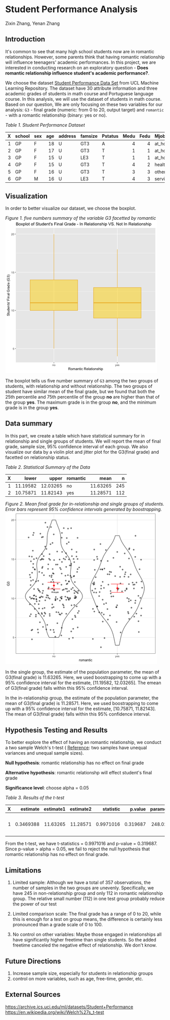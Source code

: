Student Performance Analysis
================
Zixin Zhang, Yenan Zhang

Introduction
------------

It's common to see that many high school students now are in romantic relationships. However, some parents think that having romantic relationship will influence teenagers' academic performances. In this project, we are interested in conducting research on an exploratory question - **Does romantic relationship influence student's academic performance?**.

We choose the dataset [Student Performance Data Set](https://archive.ics.uci.edu/ml/datasets/Student+Performance) from UCL Machine Learning Repository. The dataset have 30 attribute information and three academic grades of students in math course and Portuguese language course. In this analysis, we will use the dataset of students in math course. Based on our question, We are only focusing on these two variables for our analysis: `G3` - final grade (numeric: from 0 to 20, output target) and `romantic` - with a romantic relationship (binary: yes or no).

*Table 1. Student Performance Dataset*

|    X| school | sex |  age| address | famsize | Pstatus |  Medu|  Fedu| Mjob     | Fjob     | reason     | guardian |  traveltime|  studytime|  failures| schoolsup | famsup | paid | activities | nursery | higher | internet | romantic |  famrel|  freetime|  goout|  Dalc|  Walc|  health|  absences|   G1|   G2|   G3|
|----:|:-------|:----|----:|:--------|:--------|:--------|-----:|-----:|:---------|:---------|:-----------|:---------|-----------:|----------:|---------:|:----------|:-------|:-----|:-----------|:--------|:-------|:---------|:---------|-------:|---------:|------:|-----:|-----:|-------:|---------:|----:|----:|----:|
|    1| GP     | F   |   18| U       | GT3     | A       |     4|     4| at\_home | teacher  | course     | mother   |           2|          2|         0| yes       | no     | no   | no         | yes     | yes    | no       | no       |       4|         3|      4|     1|     1|       3|         6|    5|    6|    6|
|    2| GP     | F   |   17| U       | GT3     | T       |     1|     1| at\_home | other    | course     | father   |           1|          2|         0| no        | yes    | no   | no         | no      | yes    | yes      | no       |       5|         3|      3|     1|     1|       3|         4|    5|    5|    6|
|    3| GP     | F   |   15| U       | LE3     | T       |     1|     1| at\_home | other    | other      | mother   |           1|          2|         3| yes       | no     | yes  | no         | yes     | yes    | yes      | no       |       4|         3|      2|     2|     3|       3|        10|    7|    8|   10|
|    4| GP     | F   |   15| U       | GT3     | T       |     4|     2| health   | services | home       | mother   |           1|          3|         0| no        | yes    | yes  | yes        | yes     | yes    | yes      | yes      |       3|         2|      2|     1|     1|       5|         2|   15|   14|   15|
|    5| GP     | F   |   16| U       | GT3     | T       |     3|     3| other    | other    | home       | father   |           1|          2|         0| no        | yes    | yes  | no         | yes     | yes    | no       | no       |       4|         3|      2|     1|     2|       5|         4|    6|   10|   10|
|    6| GP     | M   |   16| U       | LE3     | T       |     4|     3| services | other    | reputation | mother   |           1|          2|         0| no        | yes    | yes  | yes        | yes     | yes    | yes      | no       |       5|         4|      2|     1|     2|       5|        10|   15|   15|   15|

Visualization
-------------

In order to better visualize our dataset, we choose the boxplot.

*Figure 1. five numbers summary of the variable G3 facetted by romantic* ![](../results/boxplot.png)

The boxplot tells us five number summary of `G3` among the two groups of students, with relationship and without relationship. The two groups of student have similar mean of the final grade, but we found that both the 25th percentile and 75th percentile of the group **no** are higher than that of the group **yes**. The maximum grade is in the group **no**, and the minimum grade is in the group **yes**.

Data summary
------------

In this part, we create a table which have statistical summary for in relationship and single groups of students. We will report the mean of final grade, sample size, 95% confidence interval of each group. We also visualize our data by a violin plot and jitter plot for the G3(final grade) and facetted on relationship status.

*Table 2. Statistical Summary of the Data*

|    X|     lower|     upper| romantic |      mean|    n|
|----:|---------:|---------:|:---------|---------:|----:|
|    1|  11.19582|  12.03265| no       |  11.63265|  245|
|    2|  10.75871|  11.82143| yes      |  11.28571|  112|

*Figure 2. Mean final grade for in-relationship and single groups of students. Error bars represent 95% confidence intervals generated by boostrapping.* ![](../results/CI_plot.png)

In the single group, the estimate of the population parameter, the mean of G3(final grade) is 11.63265. Here, we used boostrapping to come up with a 95% confidence interval for the estimate, \[11.19582, 12.03265\]. The emean of G3(final grade) falls within this 95% confidence interval.

In the in-relationship group, the estimate of the population parameter, the mean of G3(final grade) is 11.28571. Here, we used boostrapping to come up with a 95% confidence interval for the estimate, \[10.75871, 11.82143\]. The mean of G3(final grade) falls within this 95% confidence interval.

Hypothesis Testing and Results
------------------------------

To better explore the effect of having an romantic relationship, we conduct a two sample Welch's t-test ( [Reference](https://en.wikipedia.org/wiki/Welch%27s_t-test): two samples have unequal variances and unequal sample sizes).

**Null hypothesis**: romantic relationship has no effect on final grade

**Alternative hypothesis**: romantic relationshp will effect student's final grade

**Significance level**: choose alpha = 0.05

*Table 3. Results of the t-test*

|    X|   estimate|  estimate1|  estimate2|  statistic|   p.value|  parameter|    conf.low|  conf.high| method                  | alternative |
|----:|----------:|----------:|----------:|----------:|---------:|----------:|-----------:|----------:|:------------------------|:------------|
|    1|  0.3469388|   11.63265|   11.28571|  0.9971016|  0.319687|   248.0219|  -0.3383694|   1.032247| Welch Two Sample t-test | two.sided   |

From the t-test, we have t-statistics = 0.9971016 and p-value = 0.319687. Since p-value &gt; alpha = 0.05, we fail to reject the null hypothesis that romantic relationship has no effect on final grade.

Limitations
-----------

1.  Limited sample: Although we have a total of 357 observations, the number of samples in the two groups are unevenly. Specifically, we have 245 in non-relationship group and only 112 in romantic relationship group. The relative small number (112) in one test group probably reduce the power of our test

2.  Limited comparison scale: The final grade has a range of 0 to 20, while this is enough for a test on group means, the difference is certainly less pronounced than a grade scale of 0 to 100.

3.  No control on other variables: Maybe those engaged in relationships all have significantly higher freetime than single students. So the added freetime canceled the negative effect of relationship. We don't know.

Future Directions
-----------------

1.  Increase sample size, especially for students in relationship groups
2.  control on more variables, such as age, free-time, gender, etc.

External Sources
----------------

<https://archive.ics.uci.edu/ml/datasets/Student+Performance> <https://en.wikipedia.org/wiki/Welch%27s_t-test>
